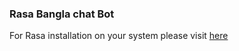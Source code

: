 <h3>Rasa Bangla chat Bot</h3>

<p>For Rasa installation on your system please visit  <a href="https://rasa.com/docs/rasa/user-guide/installation/">here</a></p>

